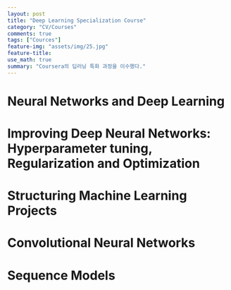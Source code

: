```yaml
---
layout: post
title: "Deep Learning Specialization Course"
category: "CV/Courses"
comments: true
tags: ["Cources"]
feature-img: "assets/img/25.jpg"
feature-title:
use_math: true
summary: "Coursera의 딥러닝 특화 과정을 이수했다."
---
```


# Neural Networks and Deep Learning

# Improving Deep Neural Networks: Hyperparameter tuning, Regularization and Optimization

# Structuring Machine Learning Projects

# Convolutional Neural Networks

# Sequence Models
